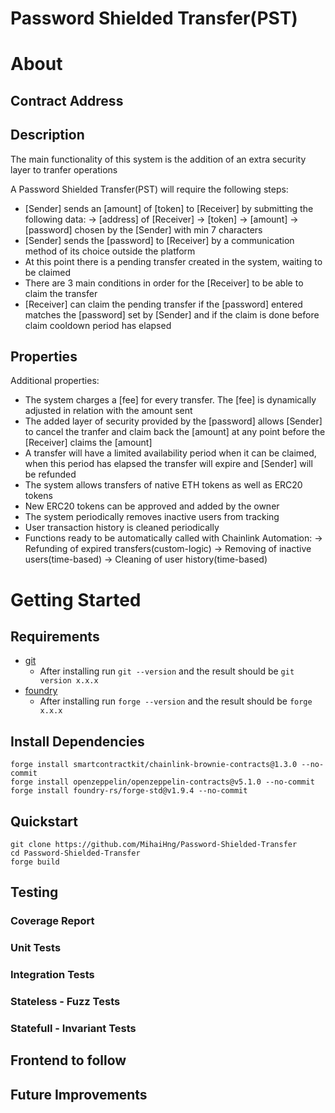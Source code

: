 # Password Shielded Transfer(PST) 

# About

## Contract Address



## Description

The main functionality of this system is the addition of an extra security layer to tranfer operations

  A Password Shielded Transfer(PST) will require the following steps:

  - [Sender] sends an [amount] of [token] to [Receiver] by submitting the following data:
    -> [address] of [Receiver]
    -> [token] 
    -> [amount]
    -> [password] chosen by the [Sender] with min 7 characters
  - [Sender] sends the [password] to [Receiver] by a communication method of its choice outside the platform
  - At this point there is a pending transfer created in the system, waiting to be claimed
  - There are 3 main conditions in order for the [Receiver] to be able to claim the transfer
  - [Receiver] can claim the pending transfer if the [password] entered matches the [password] set by [Sender] and 
  if the claim is done before claim cooldown period has elapsed

## Properties

Additional properties:

   - The system charges a [fee] for every transfer. The [fee] is dynamically adjusted in relation with the amount sent  
   - The added layer of security provided by the [password] allows [Sender] to cancel the tranfer and claim back the [amount] at any point before the [Receiver] claims the [amount]
   - A transfer will have a limited availability period when it can be claimed, when this period has elapsed the transfer will expire and  [Sender] will be refunded
   - The system allows transfers of native ETH tokens as well as ERC20 tokens 
   - New ERC20 tokens can be approved and added by the owner
   - The system periodically removes inactive users from tracking
   - User transaction history is cleaned periodically 
   - Functions ready to be automatically called with Chainlink Automation:
    -> Refunding of expired transfers(custom-logic)
    -> Removing of inactive users(time-based)
    -> Cleaning of user history(time-based)

# Getting Started

## Requirements

- [git](https://git-scm.com/book/en/v2/Getting-Started-Installing-Git)
  - After installing run `git --version` and the result should be `git version x.x.x`
- [foundry](https://getfoundry.sh/)
  - After installing run `forge --version` and the result should be `forge x.x.x`

## Install Dependencies

```
forge install smartcontractkit/chainlink-brownie-contracts@1.3.0 --no-commit
forge install openzeppelin/openzeppelin-contracts@v5.1.0 --no-commit
forge install foundry-rs/forge-std@v1.9.4 --no-commit 
```

## Quickstart

```
git clone https://github.com/MihaiHng/Password-Shielded-Transfer 
cd Password-Shielded-Transfer
forge build
```

## Testing 

### Coverage Report

### Unit Tests

### Integration Tests

### Stateless - Fuzz Tests

### Statefull - Invariant Tests

## Frontend to follow

## Future Improvements 